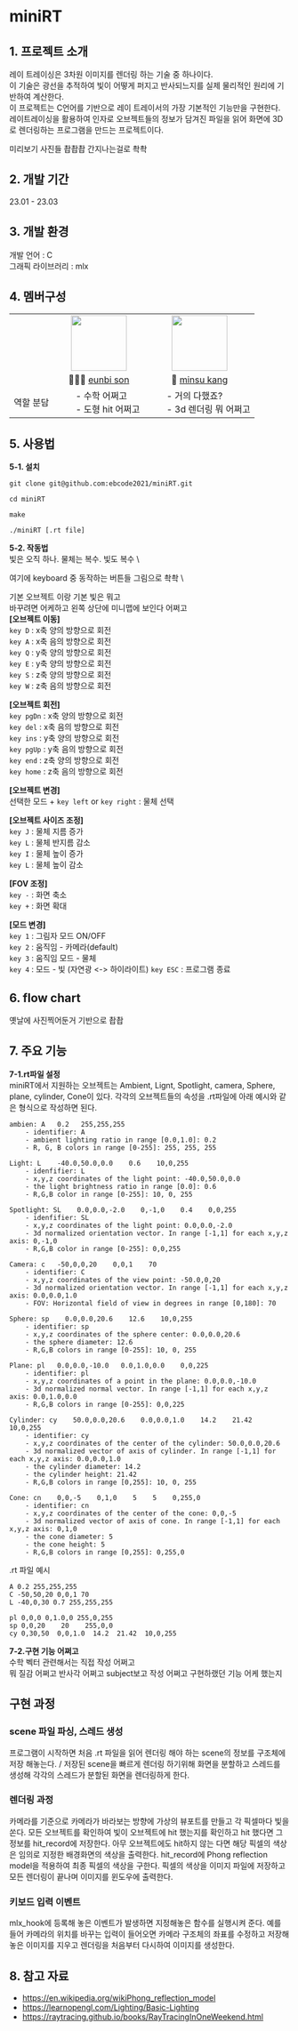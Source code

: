 # miniRT

## 1. 프로젝트 소개


레이 트레이싱은 3차원 이미지를 렌더링 하는 기술 중 하나이다.    \
이  기술은 광선을 추적하여 빛이 어떻게 퍼지고 반사되느지를 실제 물리적인 원리에 기반하여 계산한다. \
이  프로젝트는 C언어를 기반으로 레이 트레이서의 가장 기본적인 기능만을 구현한다. \
레이트레이싱을 활용하여 인자로 오브젝트들의 정보가 담겨진 파일을 읽어 화면에 3D로 렌더링하는 프로그램을 만드는 프로젝트이다.

미리보기 사진들 촵촵촵 간지나는걸로 촥촥

## 2. 개발 기간

23.01 - 23.03

## 3. 개발 환경

개발 언어 : C \
그래픽 라이브러리 : mlx

## 4. 멤버구성

<table align="center">
    <tr>
        <td />
        <td align="center">
            <a href="https://github.com/ebcode2021">
                <img src="https://avatars.githubusercontent.com/u/84271971?v=4" width="100" />
            </a>
        </td>
        <td align="center">
            <a href="https://github.com/minsubro">
                <img src="https://avatars.githubusercontent.com/u/96279704?v=4" width="100" />
            </a>
        </td>
    </tr>
    <tr>
        <td />
        <td align="center">
            👩🏻‍💻 <a href="https://github.com/ebcode2021"> eunbi son </a>
        </td>
        <td align="center">
            🐼 <a href="https://github.com/minsubro"> minsu kang </a>
        </td>
    </tr>
    <tr>
        <td>역할 분담</td>
        <td>
              - 수학 어쩌고 <br/>
              - 도형 hit 어쩌고
        </td>
        <td>
              - 거의 다했죠? <br />
              - 3d 렌더링 뭐 어쩌고
        </td>
    </tr>
</table>

## 5. 사용법

**5-1. 설치**

```
git clone git@github.com:ebcode2021/miniRT.git

cd miniRT

make

./miniRT [.rt file]
```

**5-2. 작동법** \
빛은 오직 하나. 물체는 복수. 빛도 복수 \

여기에 keyboard 중 동작하는 버튼들 그림으로 촥촥 \

기본 오브젝트 이랑 기본 빛은 뭐고 \
바꾸려면 어케하고 왼쪽 상단에 미니맵에 보인다 어쩌고\
**[오브젝트 이동]** \
`key D` : x축 양의 방향으로 회전 \
`key A` : x축 음의 방향으로 회전 \
`key Q` : y축 양의 방향으로 회전 \
`key E` : y축 양의 방향으로 회전 \
`key S` : z축 양의 방향으로 회전 \
`key W` : z축 음의 방향으로 회전

**[오브젝트 회전]** \
`key pgDn` : x축 양의 방향으로 회전 \
`key del` : x축 음의 방향으로 회전 \
`key ins` : y축 양의 방향으로 회전 \
`key pgUp` : y축 음의 방향으로 회전 \
`key end` : z축 양의 방향으로 회전 \
`key home` : z축 음의 방향으로 회전

**[오브젝트 변경]** \
선택한 모드 + `key left` or `key right` : 물체 선택

**[오브젝트 사이즈 조정]**\
`key J` : 물체 지름 증가 \
`key L` : 물체 반지름 감소 \
`key I` : 물체 높이 증가 \
`key L` : 물체 높이 감소

**[FOV 조정]** \
`key -` : 화면 축소 \
`key +` : 화면 확대

**[모드 변경]**\
`key 1` : 그림자 모드 ON/OFF \
`key 2` : 움직임 - 카메라(default) \
`key 3` : 움직임 모드 - 물체 \
`key 4` : 모드 - 빛 (자연광 <-> 하이라이트)
`key ESC` : 프로그램 종료

## 6. flow chart

옛날에 사진찍어둔거 기반으로 촵촵

## 7. 주요 기능

**7-1.rt파일 설정** \
miniRT에서 지원하는 오브젝트는 Ambient, Lignt, Spotlight, camera, Sphere, plane, cylinder, Cone이 있다. 각각의 오브젝트들의 속성을 .rt파일에 아래 예시와 같은 형식으로 작성하면 된다.
```
ambien: A   0.2   255,255,255
    - identifier: A
    - ambient lighting ratio in range [0.0,1.0]: 0.2
    - R, G, B colors in range [0-255]: 255, 255, 255

Light: L    -40.0,50.0,0.0    0.6    10,0,255
    - idenfifier: L
    - x,y,z coordinates of the light point: -40.0,50.0,0.0
    - the light brightness ratio in range [0.0]: 0.6
    - R,G,B color in range [0-255]: 10, 0, 255

Spotlight: SL    0.0,0.0,-2.0    0,-1,0    0.4    0,0,255
    - idenfifier: SL
    - x,y,z coordinates of the light point: 0.0,0.0,-2.0
    - 3d normalized orientation vector. In range [-1,1] for each x,y,z axis: 0,-1,0
    - R,G,B color in range [0-255]: 0,0,255

Camera: c   -50,0,0,20    0,0,1    70
    - identifier: C
    - x,y,z coordinates of the view point: -50.0,0,20
    - 3d normalized orientation vector. In range [-1,1] for each x,y,z axis: 0.0,0.0,1.0
    - FOV: Horizontal field of view in degrees in range [0,180]: 70

Sphere: sp    0.0,0.0,20.6    12.6    10,0,255
    - identifier: sp
    - x,y,z coordinates of the sphere center: 0.0,0.0,20.6
    - the sphere diameter: 12.6
    - R,G,B colors in range [0-255]: 10, 0, 255

Plane: pl   0.0,0.0,-10.0   0.0,1.0,0.0    0,0,225
    - identifier: pl
    - x,y,z coordinates of a point in the plane: 0.0,0.0,-10.0
    - 3d normalized normal vector. In range [-1,1] for each x,y,z axis: 0.0,1.0,0.0
    - R,G,B colors in range [0-255]: 0,0,225

Cylinder: cy    50.0,0.0,20.6    0.0,0.0,1.0    14.2    21.42    10,0,255
    - identifier: cy
    - x,y,z coordinates of the center of the cylinder: 50.0,0.0,20.6
    - 3d normalized vector of axis of cylinder. In range [-1,1] for each x,y,z axis: 0.0,0.0,1.0
    - the cylinder diameter: 14.2
    - the cylinder height: 21.42
    - R,G,B colors in range [0,255]: 10, 0, 255

Cone: cn    0,0,-5    0,1,0    5    5    0,255,0
    - identifier: cn
    - x,y,z coordinates of the center of the cone: 0,0,-5
    - 3d normalized vector of axis of cone. In range [-1,1] for each x,y,z axis: 0,1,0
    - the cone diameter: 5
    - the cone height: 5
    - R,G,B colors in range [0,255]: 0,255,0
```
.rt 파일 예시
```
A 0.2 255,255,255
C -50,50,20 0,0,1 70
L -40,0,30 0.7 255,255,255

pl 0,0,0 0,1.0,0 255,0,255
sp 0,0,20    20    255,0,0
cy 0,30,50  0,0,1.0  14.2  21.42  10,0,255
```


**7-2.구현 기능 어쩌고** \
수학 벡터 관련해서는 직접 작성 어쩌고 \
뭐 질감 어쩌고 반사각 어쩌고 subject보고 작성 어쩌고
구현하랬던 기능 어케 했는지
## 구현 과정
### scene 파일 파싱, 스레드 생성
프로그램이 시작하면 처음 .rt 파일을 읽어 렌더링 해야 하는 scene의 정보를 구조체에 저장 해놓는다. /
저장된 scene을 빠르게 렌더링 하기위해 화면을 분할하고 스레드를 생성해 각각의 스레드가 분할된 화면을 렌더링하게 한다.
### 렌더링 과정
카메라를 기준으로 카메라가 바라보는 방향에 가상의 뷰포트를 만들고 각 픽셀마다 빛을 쏜다.
모든 오브젝트를 확인하여 빛이 오브젝트에 hit 했는지를 확인하고 hit 했다면 그 정보를 hit_record에 저장한다. 아무 오브젝트에도 hit하지 않는 다면 해당 픽셀의 색상은 임의로 지정한 배경화면의 색상을 출력한다.
hit_record에 Phong reflection model을 적용하여 최종 픽셀의 색상을 구한다.
픽셀의 색상을 이미지 파일에 저장하고 모든 렌더링이 끝나며 이미지를 윈도우에 출력한다.
### 키보드 입력 이벤트
mlx_hook에 등록해 놓은 이벤트가 발생하면 지정해놓은 함수를 실행시켜 준다. 예를 들어 카메라의 위치를 바꾸는 입력이 들어오면 카메라 구조체의 좌표를 수정하고 저장해놓은 이미지를 지우고 렌더링을 처음부터 다시하여 이미지를 생성한다. 




## 8. 참고 자료
- https://en.wikipedia.org/wikiPhong_reflection_model
- https://learnopengl.com/Lighting/Basic-Lighting
- https://raytracing.github.io/books/RayTracingInOneWeekend.html
